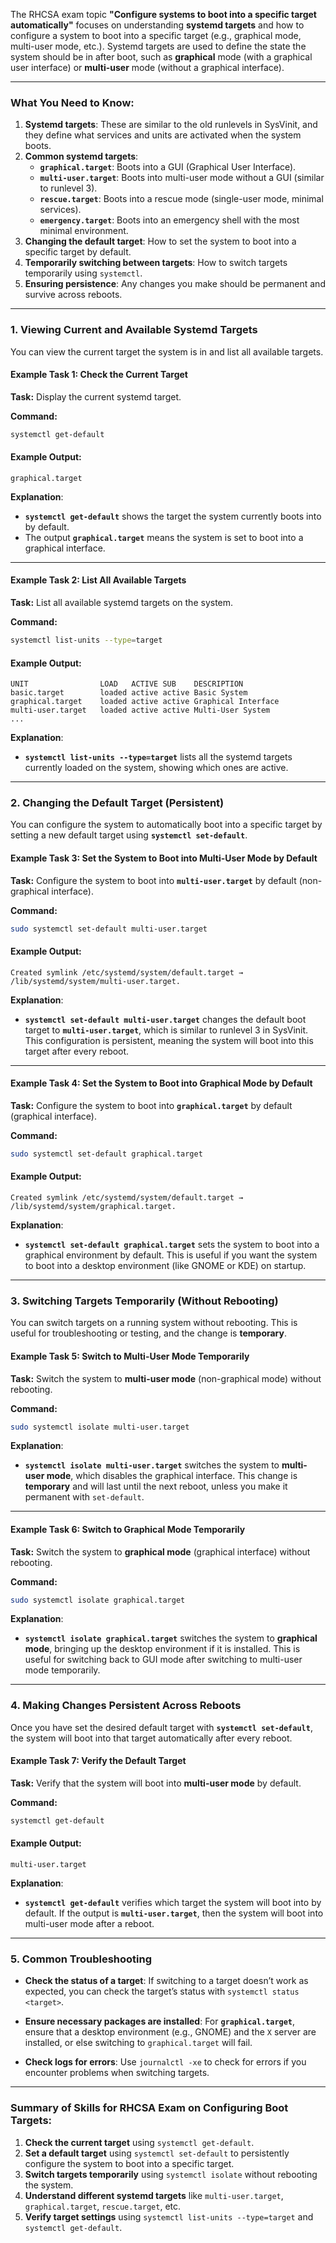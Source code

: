 The RHCSA exam topic **"Configure systems to boot into a specific target automatically"** focuses on understanding **systemd targets** and how to configure a system to boot into a specific target (e.g., graphical mode, multi-user mode, etc.). Systemd targets are used to define the state the system should be in after boot, such as **graphical** mode (with a graphical user interface) or **multi-user** mode (without a graphical interface).



---

### **What You Need to Know:**
1. **Systemd targets**: These are similar to the old runlevels in SysVinit, and they define what services and units are activated when the system boots.
2. **Common systemd targets**:
   - **`graphical.target`**: Boots into a GUI (Graphical User Interface).
   - **`multi-user.target`**: Boots into multi-user mode without a GUI (similar to runlevel 3).
   - **`rescue.target`**: Boots into a rescue mode (single-user mode, minimal services).
   - **`emergency.target`**: Boots into an emergency shell with the most minimal environment.
3. **Changing the default target**: How to set the system to boot into a specific target by default.
4. **Temporarily switching between targets**: How to switch targets temporarily using `systemctl`.
5. **Ensuring persistence**: Any changes you make should be permanent and survive across reboots.

---

### **1. Viewing Current and Available Systemd Targets**

You can view the current target the system is in and list all available targets.

#### **Example Task 1: Check the Current Target**

**Task:** Display the current systemd target.

**Command:**
```bash
systemctl get-default
```

#### **Example Output:**
```
graphical.target
```

**Explanation**:
- **`systemctl get-default`** shows the target the system currently boots into by default.
- The output **`graphical.target`** means the system is set to boot into a graphical interface.

---

#### **Example Task 2: List All Available Targets**

**Task:** List all available systemd targets on the system.

**Command:**
```bash
systemctl list-units --type=target
```

#### **Example Output:**
```
UNIT                LOAD   ACTIVE SUB    DESCRIPTION
basic.target        loaded active active Basic System
graphical.target    loaded active active Graphical Interface
multi-user.target   loaded active active Multi-User System
...
```

**Explanation**:
- **`systemctl list-units --type=target`** lists all the systemd targets currently loaded on the system, showing which ones are active.

---

### **2. Changing the Default Target (Persistent)**

You can configure the system to automatically boot into a specific target by setting a new default target using **`systemctl set-default`**.

#### **Example Task 3: Set the System to Boot into Multi-User Mode by Default**

**Task:** Configure the system to boot into **`multi-user.target`** by default (non-graphical interface).

**Command:**
```bash
sudo systemctl set-default multi-user.target
```

#### **Example Output:**
```
Created symlink /etc/systemd/system/default.target → /lib/systemd/system/multi-user.target.
```

**Explanation**:
- **`systemctl set-default multi-user.target`** changes the default boot target to **`multi-user.target`**, which is similar to runlevel 3 in SysVinit. This configuration is persistent, meaning the system will boot into this target after every reboot.

---

#### **Example Task 4: Set the System to Boot into Graphical Mode by Default**

**Task:** Configure the system to boot into **`graphical.target`** by default (graphical interface).

**Command:**
```bash
sudo systemctl set-default graphical.target
```

#### **Example Output:**
```
Created symlink /etc/systemd/system/default.target → /lib/systemd/system/graphical.target.
```

**Explanation**:
- **`systemctl set-default graphical.target`** sets the system to boot into a graphical environment by default. This is useful if you want the system to boot into a desktop environment (like GNOME or KDE) on startup.

---

### **3. Switching Targets Temporarily (Without Rebooting)**

You can switch targets on a running system without rebooting. This is useful for troubleshooting or testing, and the change is **temporary**.

#### **Example Task 5: Switch to Multi-User Mode Temporarily**

**Task:** Switch the system to **multi-user mode** (non-graphical mode) without rebooting.

**Command:**
```bash
sudo systemctl isolate multi-user.target
```

**Explanation**:
- **`systemctl isolate multi-user.target`** switches the system to **multi-user mode**, which disables the graphical interface. This change is **temporary** and will last until the next reboot, unless you make it permanent with `set-default`.

---

#### **Example Task 6: Switch to Graphical Mode Temporarily**

**Task:** Switch the system to **graphical mode** (graphical interface) without rebooting.

**Command:**
```bash
sudo systemctl isolate graphical.target
```

**Explanation**:
- **`systemctl isolate graphical.target`** switches the system to **graphical mode**, bringing up the desktop environment if it is installed. This is useful for switching back to GUI mode after switching to multi-user mode temporarily.

---

### **4. Making Changes Persistent Across Reboots**

Once you have set the desired default target with **`systemctl set-default`**, the system will boot into that target automatically after every reboot.

#### **Example Task 7: Verify the Default Target**

**Task:** Verify that the system will boot into **multi-user mode** by default.

**Command:**
```bash
systemctl get-default
```

#### **Example Output:**
```
multi-user.target
```

**Explanation**:
- **`systemctl get-default`** verifies which target the system will boot into by default. If the output is **`multi-user.target`**, then the system will boot into multi-user mode after a reboot.

---

### **5. Common Troubleshooting**

- **Check the status of a target**: If switching to a target doesn’t work as expected, you can check the target’s status with `systemctl status <target>`.
  
- **Ensure necessary packages are installed**: For **`graphical.target`**, ensure that a desktop environment (e.g., GNOME) and the `X` server are installed, or else switching to `graphical.target` will fail.

- **Check logs for errors**: Use `journalctl -xe` to check for errors if you encounter problems when switching targets.

---

### Summary of Skills for RHCSA Exam on Configuring Boot Targets:
1. **Check the current target** using `systemctl get-default`.
2. **Set a default target** using `systemctl set-default` to persistently configure the system to boot into a specific target.
3. **Switch targets temporarily** using `systemctl isolate` without rebooting the system.
4. **Understand different systemd targets** like `multi-user.target`, `graphical.target`, `rescue.target`, etc.
5. **Verify target settings** using `systemctl list-units --type=target` and `systemctl get-default`.

